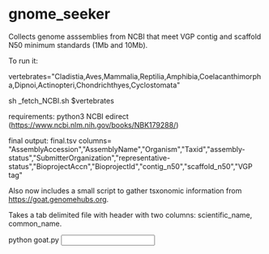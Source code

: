 # gnome_seeker
 
Collects genome asssemblies from NCBI that meet VGP contig and scaffold N50 minimum standards (1Mb and 10Mb).

To run it:

vertebrates="Cladistia,Aves,Mammalia,Reptilia,Amphibia,Coelacanthimorpha,Dipnoi,Actinopteri,Chondrichthyes,Cyclostomata"

sh _fetch_NCBI.sh $vertebrates

requirements:
python3
NCBI edirect (https://www.ncbi.nlm.nih.gov/books/NBK179288/)

final output: final.tsv
columns= "AssemblyAccession","AssemblyName","Organism","Taxid","assembly-status","SubmitterOrganization","representative-status","BioprojectAccn","BioprojectId","contig_n50","scaffold_n50","VGP tag"

Also now includes a small script to gather tsxonomic information from https://goat.genomehubs.org.

Takes a tab delimited file with header with two columns: scientific_name, common_name.

python goat.py <input file>
